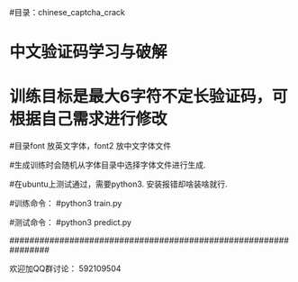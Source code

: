 #目录：chinese_captcha_crack
# 中文验证码学习与破解
# 训练目标是最大6字符不定长验证码，可根据自己需求进行修改
#目录font 放英文字体，font2 放中文字体文件

#生成训练时会随机从字体目录中选择字体文件进行生成.

#在ubuntu上测试通过，需要python3. 安装报错却啥装啥就行.

#训练命令：
#python3 train.py

#测试命令：
#python3 predict.py

################################################################


欢迎加QQ群讨论：
592109504
